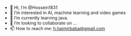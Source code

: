 - 👋 Hi, I’m @Hossein1831
- 👀 I’m interested in AI, machine learning and video games
- 🌱 I’m currently learning java.
- 💞️ I’m looking to collaborate on ...
- 📫 How to reach me: h.hajmirbaba@gmail.com

<!---
Hossein1831/Hossein1831 is a ✨ special ✨ repository because its `README.md` (this file) appears on your GitHub profile.
You can click the Preview link to take a look at your changes.
--->
